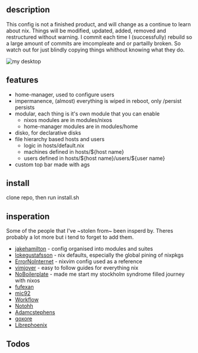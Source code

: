 ## description
This config is not a finished product, and will change as a continue to learn about nix. Things will be modified, updated, added, removed and restructured without warning. I commit each time I (successfully) rebuild so a large amount of commits are imcompleate and or partailly broken. So watch out for just blindly copying things whithout knowing what they do.

![my desktop](https://github.com/upidapi/NixOs/blob/main/images/desktop.png?raw=true)


## features
- home-manager, used to configure users 
- impermanence, (almost) everything is wiped in reboot, only /persist persists
- modular, each thing is it's own module that you can enable
  - nixos modules are in modules/nixos
  - home-manager modules are in modules/home
- disko, for declarative disks
- file hierarchy based hosts and users
  - logic in hosts/default.nix
  - machines defined in hosts/${host name}
  - users defined in hosts/\${host name}/users/\${user name}
- custom top bar made with ags


## install
clone repo, then run install.sh


## insperation
Some of the people that I've ~stolen from~ been insperd by. Theres probably a lot more but i tend to forget to add them. 

- [jakehamilton](https://github.com/jakehamilton/config) - config organised into modules and suites 
- [lokegustafsson](https://github.com/lokegustafsson/nixos-getting-started) - nix defaults, especially the global pining of nixpkgs
- [ErrorNoInternet](https://github.com/ErrorNoInternet/configuration.nix) - nixvim config used as a reference
- [vimjoyer](https://www.youtube.com/@vimjoyer) - easy to follow guides for everything nix
- [NoBoilerplate](https://www.youtube.com/@NoBoilerplate) - made me start my stockholm syndrome filled journey with nixos
- [fufexan](https://github.com/fufexan/dotfiles)
- [mic92](https://github.com/Mic92/dotfiles)
- [Workflow](https://github.com/workflow/dotfiles)
- [Notohh](https://github.com/notohh/snowflake)
- [Adamcstephens](https://codeberg.org/adamcstephens/dotfiles)
- [goxore](https://github.com/Goxore/nixconf)
- [Librephoenix](https://github.com/librephoenix/nixos-config)



## Todos

